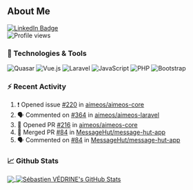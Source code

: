 ## About Me

[![LinkedIn Badge](https://img.shields.io/badge/-LinkedIn-0077B0?style=flat-square&logo=LinkedIn)](https://www.linkedin.com/in/sebastien-vedrine/)
</br>
![Profile views](https://gpvc.arturio.dev/Vedrine)

### 🔧 Technologies & Tools

<p>
  <img alt="Quasar" src="https://img.shields.io/badge/-Quasar-1976D2?style=flat-square&logo=Quasar&logoColor=white">  
  <img alt="Vue.js" src="https://img.shields.io/badge/-Vue.js-4FC08D?style=flat-square&logo=Vue.js&logoColor=white">
  <img alt="Laravel" src="https://img.shields.io/badge/-Laravel-FF2D20?style=flat-square&logo=Laravel&logoColor=white">
  <img alt="JavaScript" src="https://img.shields.io/badge/-JavaScript-F7DF1E?style=flat-square&logo=JavaScript&logoColor=white">
  <img alt="PHP" src="https://img.shields.io/badge/-PHP-777BB4?style=flat-square&logo=PHP&logoColor=white">
  <img alt="Bootstrap" src="https://img.shields.io/badge/-Bootstrap-563D7C?style=flat-square&logo=Bootstrap&logoColor=white">
</p>

### :zap: Recent Activity

<!--START_SECTION:activity-->
1. ❗️ Opened issue [#220](https://github.com/aimeos/aimeos-core/issues/220) in [aimeos/aimeos-core](https://github.com/aimeos/aimeos-core)
2. 🗣 Commented on [#364](https://github.com/aimeos/aimeos-laravel/issues/364) in [aimeos/aimeos-laravel](https://github.com/aimeos/aimeos-laravel)
3. 💪 Opened PR [#216](https://github.com/aimeos/aimeos-core/pull/216) in [aimeos/aimeos-core](https://github.com/aimeos/aimeos-core)
4. 🎉 Merged PR [#84](https://github.com/MessageHut/message-hut-app/pull/84) in [MessageHut/message-hut-app](https://github.com/MessageHut/message-hut-app)
5. 🗣 Commented on [#84](https://github.com/MessageHut/message-hut-app/issues/84) in [MessageHut/message-hut-app](https://github.com/MessageHut/message-hut-app)
<!--END_SECTION:activity-->


### &#x1f4c8; Github Stats

<a href="">
  <img align="center" src="https://github-readme-stats-git-master.vedrine.vercel.app/api/top-langs/?username=vedrine" />
</a>

<a href="">
  <img align="center" src="https://github-readme-stats-git-master.vedrine.vercel.app/api?username=vedrine&show_icons=true&line_height=27&count_private=true&theme=vue" alt="Sébastien VÉDRINE's GitHub Stats" />
</a>
